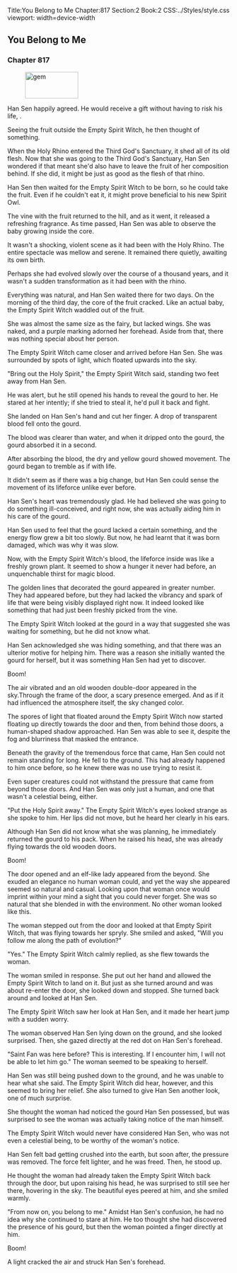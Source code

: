 Title:You Belong to Me 
Chapter:817 
Section:2 
Book:2 
CSS:../Styles/style.css 
viewport: width=device-width
  
## You Belong to Me
### Chapter 817
  
<figure>
	<img src="../Images/gem.gif" alt="gem" id="gem" width="120" height="60" />
</figure>
  

  
Han Sen happily agreed. He would receive a gift without having to risk his life, .

Seeing the fruit outside the Empty Spirit Witch, he then thought of something.

When the Holy Rhino entered the Third God's Sanctuary, it shed all of its old flesh. Now that she was going to the Third God's Sanctuary, Han Sen wondered if that meant she'd also have to leave the fruit of her composition behind. If she did, it might be just as good as the flesh of that rhino.

Han Sen then waited for the Empty Spirit Witch to be born, so he could take the fruit. Even if he couldn't eat it, it might prove beneficial to his new Spirit Owl.

The vine with the fruit returned to the hill, and as it went, it released a refreshing fragrance. As time passed, Han Sen was able to observe the baby growing inside the core.

It wasn't a shocking, violent scene as it had been with the Holy Rhino. The entire spectacle was mellow and serene. It remained there quietly, awaiting its own birth.

Perhaps she had evolved slowly over the course of a thousand years, and it wasn't a sudden transformation as it had been with the rhino.

Everything was natural, and Han Sen waited there for two days. On the morning of the third day, the core of the fruit cracked. Like an actual baby, the Empty Spirit Witch waddled out of the fruit.

She was almost the same size as the fairy, but lacked wings. She was naked, and a purple marking adorned her forehead. Aside from that, there was nothing special about her person.

The Empty Spirit Witch came closer and arrived before Han Sen. She was surrounded by spots of light, which floated upwards into the sky.

"Bring out the Holy Spirit," the Empty Spirit Witch said, standing two feet away from Han Sen.

He was alert, but he still opened his hands to reveal the gourd to her. He stared at her intently; if she tried to steal it, he'd pull it back and fight.

She landed on Han Sen's hand and cut her finger. A drop of transparent blood fell onto the gourd.

The blood was clearer than water, and when it dripped onto the gourd, the gourd absorbed it in a second.

After absorbing the blood, the dry and yellow gourd showed movement. The gourd began to tremble as if with life.

It didn't seem as if there was a big change, but Han Sen could sense the movement of its lifeforce unlike ever before.

Han Sen's heart was tremendously glad. He had believed she was going to do something ill-conceived, and right now, she was actually aiding him in his care of the gourd.

Han Sen used to feel that the gourd lacked a certain something, and the energy flow grew a bit too slowly. But now, he had learnt that it was born damaged, which was why it was slow.

Now, with the Empty Spirit Witch's blood, the lifeforce inside was like a freshly grown plant. It seemed to show a hunger it never had before, an unquenchable thirst for magic blood.

The golden lines that decorated the gourd appeared in greater number. They had appeared before, but they had lacked the vibrancy and spark of life that were being visibly displayed right now. It indeed looked like something that had just been freshly picked from the vine.

The Empty Spirit Witch looked at the gourd in a way that suggested she was waiting for something, but he did not know what.

Han Sen acknowledged she was hiding something, and that there was an ulterior motive for helping him. There was a reason she initially wanted the gourd for herself, but it was something Han Sen had yet to discover.

Boom!

The air vibrated and an old wooden double-door appeared in the sky.Through the frame of the door, a scary presence emerged. And as if it had influenced the atmosphere itself, the sky changed color.

The spores of light that floated around the Empty Spirit Witch now started floating up directly towards the door and then, from behind those doors, a human-shaped shadow approached. Han Sen was able to see it, despite the fog and blurriness that masked the entrance.

Beneath the gravity of the tremendous force that came, Han Sen could not remain standing for long. He fell to the ground. This had already happened to him once before, so he knew there was no use trying to resist it.

Even super creatures could not withstand the pressure that came from beyond those doors. And Han Sen was only just a human, and one that wasn't a celestial being, either.

"Put the Holy Spirit away." The Empty Spirit Witch's eyes looked strange as she spoke to him. Her lips did not move, but he heard her clearly in his ears.

Although Han Sen did not know what she was planning, he immediately returned the gourd to his pack. When he raised his head, she was already flying towards the old wooden doors.

Boom!

The door opened and an elf-like lady appeared from the beyond. She exuded an elegance no human woman could, and yet the way she appeared seemed so natural and casual. Looking upon that woman once would imprint within your mind a sight that you could never forget. She was so natural that she blended in with the environment. No other woman looked like this.

The woman stepped out from the door and looked at that Empty Spirit Witch, that was flying towards her spryly. She smiled and asked, "Will you follow me along the path of evolution?"

"Yes." The Empty Spirit Witch calmly replied, as she flew towards the woman.

The woman smiled in response. She put out her hand and allowed the Empty Spirit Witch to land on it. But just as she turned around and was about re-enter the door, she looked down and stopped. She turned back around and looked at Han Sen.

The Empty Spirit Witch saw her look at Han Sen, and it made her heart jump with a sudden worry.

The woman observed Han Sen lying down on the ground, and she looked surprised. Then, she gazed directly at the red dot on Han Sen's forehead.

"Saint Fan was here before? This is interesting. If I encounter him, I will not be able to let him go." The woman seemed to be speaking to herself.

Han Sen was still being pushed down to the ground, and he was unable to hear what she said. The Empty Spirit Witch did hear, however, and this seemed to bring her relief. She also turned to give Han Sen another look, one of much surprise.

She thought the woman had noticed the gourd Han Sen possessed, but was surprised to see the woman was actually taking notice of the man himself.

The Empty Spirit Witch would never have considered Han Sen, who was not even a celestial being, to be worthy of the woman's notice.

Han Sen felt bad getting crushed into the earth, but soon after, the pressure was removed. The force felt lighter, and he was freed. Then, he stood up.

He thought the woman had already taken the Empty Spirit Witch back through the door, but upon raising his head, he was surprised to still see her there, hovering in the sky. The beautiful eyes peered at him, and she smiled warmly.

"From now on, you belong to me." Amidst Han Sen's confusion, he had no idea why she continued to stare at him. He too thought she had discovered the presence of his gourd, but then the woman pointed a finger directly at him.

Boom!

A light cracked the air and struck Han Sen's forehead.